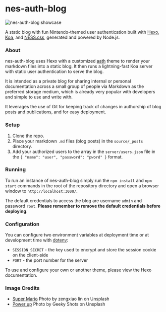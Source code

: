 # nes-auth-blog

![nes-auth-blog showcase](server/assets/img/nes-catalog-showcase.gif "nes-auth-blog showcase")

A static blog with fun Nintendo-themed user authentication built with [Hexo](https://hexo.io/), [Koa](https://github.com/koajs/koa), and [NESS.css](https://github.com/nostalgic-css/NES.css), generated and powered by Node.js.

### About

nes-auth-blog uses Hexo with a customized [aath](https://github.com/lewis-geek/hexo-theme-Aath) theme to render your markdown files into a static blog. It then runs a lightning-fast Koa server with static user authentication to serve the blog.

It is intended as a private blog for sharing internal or personal documentation across a small group of people via Markdown as the preferred storage medium, which is already very popular with developers and simple to use and write with.

It leverages the use of Git for keeping track of changes in authorship of blog posts and publications, and for easy deployment. 

### Setup

1. Clone the repo.
2. Place your markdown `.md` files (blog posts) in the `source/_posts` directory.
3. Add your authorized users to the array in the `server/users.json` file in the `{ "name": "user", "password": "pword" }` format.

### Running

To run an instance of nes-auth-blog simply run the `npm install` and `npm start` commands in the root of the repository directory and open a browser window to `http://localhost:3000/`.

The default credentials to access the blog are username `admin` and password `root`. **Please remember to remove the default credentials before deploying**.

### Configuration

You can configure two environment variables at deployment time or at development time with [dotenv](https://github.com/motdotla/dotenv):
* `SESSION_SECRET` - the key used to encrypt and store the session cookie on the client-side
* `PORT` - the port number for the server

To use and configure your own or another theme, please view the Hexo documentation.

### Image Credits

* [Super Mario](https://unsplash.com/photos/YkfQ7XTRyEc) Photo by zengxiao lin on Unsplash
* [Power up](https://unsplash.com/photos/hQ4BQ3wdHsQ) Photo by Geeky Shots on Unsplash
